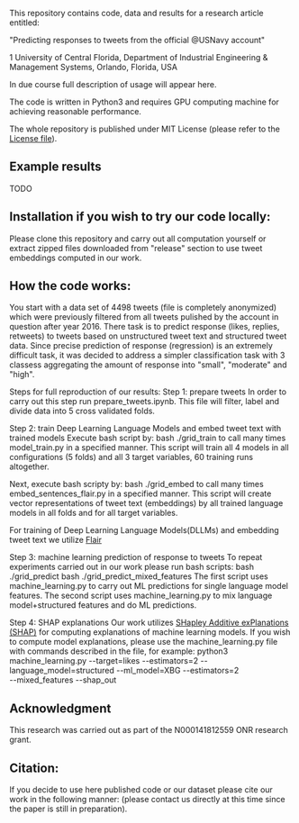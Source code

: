 This repository contains code, data and results for a research article entitled:

"Predicting responses to tweets from the official @USNavy account"

1 University of Central Florida, Department of Industrial Engineering & Management Systems, Orlando, Florida, USA </br>

In due course full description of usage will appear here.

The code is written in Python3 and requires GPU computing machine for achieving reasonable performance.

The whole repository is published under MIT License (please refer to the [License file](https://github.com/krzysztoffiok/predicting-response-to-tweets/blob/master/LICENSE)).

## Example results

TODO

## Installation if you wish to try our code locally:
Please clone this repository and carry out all computation yourself or extract zipped files downloaded from "release" section to use tweet embeddings computed in our work.

## How the code works:
You start with a data set of 4498 tweets (file is completely anonymized) which were previously filtered from all tweets pulished by the account in question after year 2016. There task is to predict response (likes, replies, retweets) to tweets based on unstructured tweet text and structured tweet data. Since precise prediction of response (regression) is an extremely difficult task, it was decided to address a simpler classification task with 3 classess aggregating the amount of response into "small", "moderate" and "high".

Steps for full reproduction of our results:
Step 1: prepare tweets
In order to carry out this step run prepare_tweets.ipynb. This file will filter, label and divide data into 5 cross validated folds.

Step 2: train Deep Learning Language Models and embed tweet text with trained models
Execute bash script by: bash ./grid_train to call many times model_train.py in a specified manner. This script will train all 4 models in all configurations (5 folds) and all 3 target variables, 60 training runs altogether.

Next, execute bash scripty by: bash ./grid_embed to call many times embed_sentences_flair.py in a specified manner. This script will create vector representations of tweet text (embeddings) by all trained language models in all folds and for all target variables.

For training of Deep Learning Language Models(DLLMs) and embedding tweet text we utilize [Flair](https://github.com/flairNLP/flair)

Step 3: machine learning prediction of response to tweets
To repeat experiments carried out in our work please run bash scripts:
bash ./grid_predict
bash ./grid_predict_mixed_features
The first script uses machine_learning.py to carry out ML predictions for single language model features. The second script uses machine_learning.py to mix language model+structured features and do ML predictions.

Step 4: SHAP explanations
Our work utilizes [SHapley Additive exPlanations (SHAP)](https://github.com/slundberg/shap) for computing explanations of machine learning models.
If you wish to compute model explanations, please use the machine_learning.py file with commands described in the file, for example:
python3 machine_learning.py --target=likes --estimators=2 --language_model=structured  --ml_model=XBG --estimators=2 \
--mixed_features --shap_out

## Acknowledgment
This research was carried out as part of the N000141812559 ONR research grant.

## Citation:<br/>
If you decide to use here published code or our dataset please cite our work in the following manner:
(please contact us directly at this time since the paper is still in preparation).
